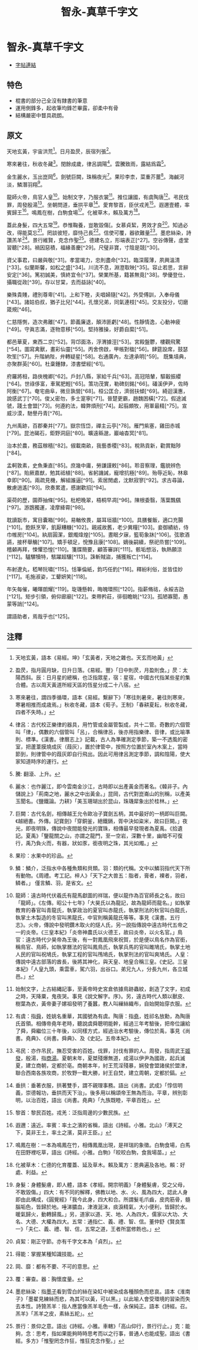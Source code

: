 ﻿---
title: '智永-真草千字文'
tags: ['智永', '墨跡', '楷書', '草書']
order: 7
---
# 智永-真草千字文
* [字帖連結](https://digitalarchive.npm.gov.tw/Painting/Content?pid=1932&Dept=P)

## 特色
* 棍書的部分己全沒有隸書的筆意
* 運用側鋒多，起收筆均鋒芒畢露，卻柔中有骨
* 結構嚴密中瞀具疏朗。

## 原文
天地玄黃，宇宙洪荒[^1]。日月盈昃，辰宿列張[^2]。

寒來暑往，秋收冬藏[^3]。閏餘成歲，律呂調陽[^4]。雲騰致雨，露結爲霜[^5]。

金生麗水，玉出崑岡[^6]。劍號巨闕，珠稱夜光[^7]。果珍李柰，菜重芥薑[^8]。海鹹河淡，鱗潛羽翔[^9]。

龍師火帝，鳥官人皇[^10]。始制文字，乃服衣裳[^11]。推位讓國，有虞陶唐[^12]。弔民伐罪，周發殷湯[^13]。坐朝問道，垂拱平章[^14]。愛育黎首，臣伏戎羌[^15]。遐邇壹體，率賓歸王[^16]。鳴鳳在樹，白駒食場[^17]。化被草木，賴及萬方[^18]。

蓋此身髮，四大五常[^19]。恭惟鞠養，豈敢毀傷[。女慕貞絜，男效才良[^21]。知過必改，得能莫忘[^22]。罔談彼短，靡恃己長[^23]。信使可覆，器欲難量[^24]。墨悲絲染，詩讚羔羊[^25]。景行維賢，克念作聖[^26]。德建名立，形端表正[^27]。空谷傳聲，虛堂習聽[^28]。禍因惡積，福緣善慶[^29]。尺璧非寶，寸陰是競[^30]。

資父事君，曰嚴與敬[^31]。孝當竭力，忠則盡命[^32]。臨深履薄，夙興溫清[^33]。似蘭斯馨，如松之盛[^34]。川流不息，淵澄取映[^35]。容止若思，言辭安定[^36]。篤初誠美，慎終宜令[^37]。榮業所基，籍甚無竟[^38]。學優登仕，攝職從政[^39]。存以甘棠，去而益詠[^40]。

樂殊貴賤，禮別尊卑[^41]。上和下睦，夫唱婦隨[^42]。外受傅訓，入奉母儀[^43]。諸姑伯叔，猶子比兒[^44]。孔懷兄弟，同氣連枝[^45]。交友投分，切磨箴規[^46]。

仁慈隱惻，造次弗離[^47]。節義廉退，顛沛匪虧[^48]。性靜情逸，心動神疲[^49]。守眞志滿，逐物意移[^50]。堅持雅操，好爵自縻[^51]。

都邑華夏，東西二京[^52]。背邙面洛，浮渭據涇[^53]。宮殿盤鬱，樓觀飛驚[^54]。圖寫禽獸，畫彩仙靈[^55]。丙舍傍啟，甲帳對楹[^56]。肆筵設席，鼓瑟吹笙[^57]。升階納陛，弁轉疑星[^58]。右通廣內，左達承明[^59]。
既集墳典，亦聚群英[^60]。杜稾鍾隸，漆書壁經[^61]。

府羅將相，路俠槐卿[^62]。戶封八縣，家給千兵[^63]。高冠陪輦，驅轂振纓[^64]。世祿侈富，車駕肥輕[^65]。策功茂實，勒碑刻銘[^66]。磻溪伊尹，佐時阿衡[^67]。奄宅曲阜，微旦孰營[^68]。桓公匡合，濟弱扶傾[^69]。綺迴漢惠，說感武丁[^70]。俊乂密勿，多士寔寧[^71]。晉楚更霸，趙魏困橫[^72]。假途滅虢，踐土會盟[^73]。何遵約法，韓弊煩刑[^74]。起翦頗牧，用軍最精[^75]。宣威沙漠，馳譽丹青[^76]。

九州禹跡，百郡秦并[^77]。嶽宗恆岱，禪主云亭[^78]。雁門紫塞，雞田赤城[^79]。昆池碣石，鉅野洞庭[^80]。曠遠緜邈，巖岫杳冥[^81]。

治本於農，務茲稼穡[^82]。俶載南畝，我藝黍稷[^83]。稅熟貢新，勸賞黜陟[^84]。

孟軻敦素，史魚秉直[^85]。庶幾中庸，勞謙謹敕[^86]。聆音察理，鑑貌辨色[^87]。貽厥嘉猷，勉其祗植[^88]。省躬譏誡，寵增抗極[^89]。殆辱近恥，林皋幸即[^90]。兩疏見機，解組誰逼[^91]。索居閒處，沈默寂寥[^92]。求古尋論，散慮逍遙[^93]。欣奏累遣，慼謝歡招[^94]。

渠荷的歷，園莽抽條[^95]。枇杷晚翠，梧桐早凋[^96]。陳根委翳，落葉飄颻[^97]。游鵾獨運，凌摩絳霄[^98]。

耽讀翫市，寓目囊箱[^99]。易輶攸畏，屬耳垣牆[^100]。具膳餐飯，適口充腸[^101]。飽飫烹宰，飢厭糟糠[^102]。親戚故舊，老少異糧[^103]。妾御績紡，侍巾帷房[^104]。紈扇圓潔，銀燭煒煌[^105]。晝眠夕寐，籃筍象牀[^106]。弦歌酒讌，接杯舉觴[^107]。矯手頓足，悅豫且康[^108]。嫡後嗣續，祭祀烝嘗[^109]。稽顙再拜，悚懼恐惶[^110]。箋牒簡要，顧答審詳[^111]。骸垢想浴，執熱願涼[^112]。驢騾犢特，駭躍超驤[^113]。誅斬賊盜，捕獲叛亡[^114]。

布射遼丸，嵇琴阮嘯[^115]。恬筆倫紙，鈞巧任釣[^116]。釋紛利俗，並皆佳妙[^117]。毛施淑姿，工顰妍笑[^118]。

年矢每催，曦暉朗耀[^119]。琁璣懸斡，晦魄環照[^120]。指薪脩祜，永綏吉劭[^121]。矩步引領，俯仰廊廟[^122]。束帶矜莊，徘徊瞻眺[^123]。孤陋寡聞，愚蒙等誚[^124]。

謂語助者，焉哉乎也[^125]。

## 注釋
[^1]: 天地玄黃，語本《易經。坤》「玄黃者，天地之雜也。天玄而地黃」
[^2]: 盈昃，指月圓月缺，日升日落。《易經。豐》「日中則昃，月盈則食。」昃：太陽西斜。辰：日月星的總稱，也泛指眾星，宿：星宿，中國古代指某些星的集合體。古以周天黃道所經天區的恆星分成二十八宿。
[^3]: 寒來暑往，謂四季循環，語本《易經。繫辭下》「寒往則暑來，暑往則寒來，寒暑相推而成歳焉。」秋收冬藏，語本《荀子。王制》「春耕夏耘，秋收冬藏，四者不失時。」
[^4]: 律呂：古代校正樂律的器具，用竹管或金屬管製成，共十二管。奇數的六個管叫「律」，偶數的六個管叫「呂」，合稱律呂，後亦用指樂律、音律，或比喻準則、標準。《漢書。律曆志上》記載，古人為準確測定季節，築一不透風的密室，把蘆葦膜燒成灰（葭灰），置於律管中，按照方位置於室內木案上，當時節到，則律管中的葭灰即自行飛出。因此可用律呂測定季節，調和陰陽，使大家知道時序的運行。
[^5]: 騰: 翻滾、上升。
[^6]: 麗水：也作麗江，即今雲南金沙江，古時即以出產黃金而著名。《韓非子。內儲說上》「荊南之地，麗水之中出黃金。」昆岡，古代對崑崙山的別稱，以產美玉聞名。《鹽鐵論。力耕》「美玉珊瑚出於昆山，珠璣犀象出於桂林。」
[^7]: 巨闕：古代名劍，相傳越王允令歐冶子寶劍五柄，其中最好的一柄即叫巨闕。《越絕書。外傳。記寶劍》「穿銅釜，絕鐵鎘，胥中決如粢米，故曰巨闕。」夜光，即夜明珠，傳說中夜間能發光的寶珠，相傳最早發現者為夏禹。《拾遺記。夏禹》「鑒龍關之山，亦謂之龍門，至一空岩，深數十里，幽暗不可復行，禹乃負火而，有器，狀如豕，銜夜明之珠，其光如燭。」
[^8]: 果珍：水果中的珍品。
[^9]: 鱗：鱗介，泛指水中各種魚類和貝類。羽：類的代稱。文中以鱗羽指代天下所有動物。《周禮。考工記。梓人》「天下之大兽五：脂者，膏者，裸者，羽者，鳞者。」 僅言鱗、羽，是省文。
[^10]: 龍師：遠古時代伏羲氏有龍馬獻圖的祥瑞，便以龍作為百官師長之名，故曰「龍師」。《左傳。昭公十七年》「大昊氏以為龍記，故為龍師而龍名。」如執掌教育的春官叫青龍氏，執掌政治的夏官叫赤龍氏，執掌刑法的秋官叫白龍氏，執掌土木製造的冬官叫黑龍氏，中官則稱黃龍氏等等。事見《漢書。五行志》。火帝，傳說中發明鑽木取火的燧人氏，另一說指傳說中遠古時代五帝之一的炎帝。《三皇本紀》「炎帝神農氏以火德王，故曰炎帝，以火名官。」鳥官：遠古時代少昊帝為王後，有一對鳳凰飛來祝賀，於是便以鳥名作為官銜，稱鳥官、鳥師，如執掌曆法的官叫鳳鳥氏，執掌兵馬的官叫雎鳩氏，執掌土地人民的官叫祝鳩氏，執掌工程的官叫鳲鳩氏，執掌刑法的官叫爽鳩氏。人皇：傳說中遠古部落的酋長，後將其神化，與天皇、地皇合稱三皇。《史記。三皇本紀》「人皇九頭，乘雲車，駕六羽，出谷口。弟兄九人，分長九州，各立城邑。」
[^11]: 始制文字，上古結縄記事，至黃帝時史宮倉依據鳥跡蟲紋，創造了文字，初成之時，天降粟，鬼夜哭。事見《說文解字。序》。另，遠古時代人類以獸皮、樹葉為衣，黃帝妻子嫘祖發明了養蠶，教人叫繅絲織布，自始開始穿衣服。
[^12]: 有虞：指[舜](https://zh.wikipedia.org/zh-tw/舜)，姓姚名重華，其國號為有虞。陶唐：指[堯](https://zh.wikipedia.org/zh-tw/堯)，姓祁名放勳，為陶唐氏首領。相傳帝堯年老時，聽說虞舜聰明能幹，經過三年考驗後，把帝位讓給了舜，舜繼位三十年後，以同樣方式，經過治水考驗後，傳位於禹，事見《尚書。堯典》、《尚書。舜典》、及《史記。五帝本紀》。
[^13]: 弔民：亦作吊民，撫忍受害的百姓。伐罪，討伐有罪的人。周發，指周武王[姬發](https://zh.wikipedia.org/zh-tw/周武王)，殷湯，指[商湯](https://zh.wikipedia.org/zh-tw/商湯)。夏朝末年，夏桀殘爆無道，成湯以伊尹為國政，起兵滅夏，建立商朝，定都於亳。商朝本年，紂王荒淫殘暴，娴發會盟諸侯於盟津，聯合西南各族攻商，於牧野一戰大勝，紂王自焚，建立周朝，定都於鎬。
[^14]: 垂拱：垂著衣服，拱著雙手，謂不親理事務。語出《尚書。武成》「惇信明義，崇德報功，垂拱而天下治」。後多用以稱頌帝王無為而治。平章，辨別彰明，以治百姓，語出《尚書。堯典》「九族既睦，平章百姓」。
[^15]: 黎首：黎民百姓。戎羌：泛指周邊的少數民族。
[^16]: 遐邇：遠近。率賓：率土之濱的省稱，語出《詩經。小雅。北山》「溥天之下，莫非王土，率土之濱，莫非王臣。」
[^17]: 鳴鳳在樹：一本為鳴鳳在竹，相傳鳳凰出現，是祥瑞的象徵。白駒食場，白馬在田野裡吃草，語出《詩經。小雅。白駒》「皎皎白駒，食我場苗。」
[^18]: 化被草木：仁德的化育覆蓋、延及草木。賴及萬方：恩典遍及各地。賴：好處、利益。
[^19]: 身髮：身體髮膚，即人體，語本《孝經。開宗明義》「身體髮膚，受之父母，不敢毀傷。」四大：有不同的解釋，佛教以地、水、火、風為四大，認此人身即由此構成，《圓覺經》「我今此身，四大和合。所謂髮毛爪齒，皮肉筋骨，髓腦垢色，皆歸於地。唾涕膿血，津液涎沫，痰淚精氣，大小便利，皆歸於水。暖氣歸火，動轉歸風。」另，道家以道、天、地、人為四大，儒家以大功、大名、大德、大權為四大。五常：通指仁、義、禮、智、信。董仲舒《賢良策一》「夫仁、義、禮、智、信，五常之道，王者所當修飭也。」
[^20]: 鞠：生養，撫育。
[^21]: 貞絜：剛正守節。亦有千字文本為「貞烈」。
[^22]: 得能：掌握某種知識技能。
[^23]: 岡、靡：都有不要、不可的意思。
[^24]: 覆：審查。器：胸懷度量。
[^25]: 墨悲絲染：指[墨子](https://zh.wikipedia.org/zh-tw/墨子)看到雪白的絲在染缸中被染成各種顏色而悲哀。語本《淮南子》「墨翟見練絲而悲，為其可以黃，可以黑。」以此喻人會受環境的習染而失去本性。詩贊羔羊：指人應當像羔羊毛色一樣，永保純正。語本《詩經。召。羔羊》「羔羊之皮，素絲五紽」。
[^26]: 景行：景仰之意。語出《詩經。小雅。車轄》「高山仰行，景行行止。」克：能夠，念：思考，指如果能夠時時思考而以之行事，普通人也能成聖。語出《書經。多方》「惟聖罔念作狂，惟狂克念作聖。」